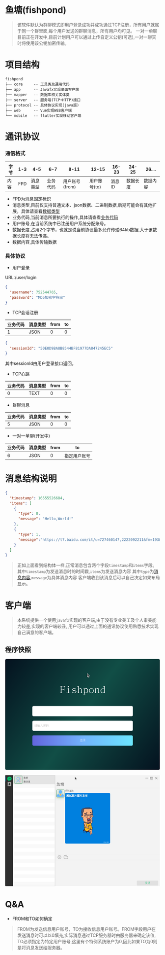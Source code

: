# 鱼塘(fishpond)

> 该软件默认为群聊模式即用户登录成功并成功通过TCP注册，所有用户就属于同一个群里面,每个用户发送的群聊消息，所有用户均可见。
> 一对一单聊目前正在开发中,目前计划用户可以通过上传自定义公钥(可选),一对一聊天时将使用该公钥加密传输。

# 项目结构

```
fishpond
├── core     -- 工具类及通用代码
├── app      -- Javafx实现桌面客户端
├── mapper   -- 数据库相关实体类
├── server   -- 服务端(TCP+HTTP)接口
├── protocol -- 具体协议实现(java版)
├── web      -- Vue实现WEB客户端
└── mobile   -- flutter实现移动客户端
```

# 通讯协议

### 通信格式

字节| 1-3 | 4-5 | 6-7  | 8-11       | 12-15    | 16-23 | 24-25 | 26.... |
---|-----|-----|-------|------------|----------|-------|-------|--------|
内容| FPD | 消息类型| 业务代码 | 用户账号(from) | 用户账号(to) | 消息ID  | 数据长度  | 数据内容   |

* FPD为消息固定标识
* 消息类型,目前仅支持普通文本、json数据、二进制数据,后期可能会有其他扩展，具体请查看[数据类型](./protocol/src/main/java/cn/navclub/fishpond/protocol/enums/MessageT.java)
* 业务代码,当前消息所要执行的操作,具体请查看[业务代码](./protocol/src/main/java/cn/navclub/fishpond/protocol/enums/ServiceCode.java)
* 用户账号,在当前系统中已注册用户系统分配账号。
* 数据长度,占用2个字节，也就是说当前协议最多允许传递64kb数据,大于该数据长度将无法传递。
* 数据内容,具体传输数据

### 具体协议

* 用户登录

URL:/user/login

```json
{
  "username": 752544765,
  "password": "MD5加密字符串"
}
```

* TCP会话注册

业务代码| 消息类型 | from | to |
-------|-------|---|----|
1    | JSON  | 0 | 0  |

```json
{
  "sessionId": "50E0D9BA8B8544BF81977DA847245EC5"
}
```
其中sessionId由用户登录接口返回。

* TCP心跳

业务代码| 消息类型 | from | to |
-------|------|---|----|
  0    | TEXT | 0 | 0  |

* 群聊消息

业务代码| 消息类型 | from | to |
-------|------|---|----|
5    | JSON | 0 | 0  |

* 一对一单聊(开发中)
  
业务代码| 消息类型 | from | to    |
  -------|------|---|-------|
  6    | JSON | 0 | 指定用户账号 |

# 消息结构说明

```json
{
  "timestamp": 16555526684,
  "items": [
    {
      "type": 0,
      "message": "Hello,World!"
    },
    {
      "type": 1,
      "message":"https://t7.baidu.com/it/u=727460147,2222092211&fm=193&f=GIF"
    }
  ]
}
```

> 正如上面看到结构体一样,正常消息包含两个字段`timestamp`和`items`字段。其中`timestamp`为发送消息时的时间戳,`items`为发送消息内容
> 其中`type`为[消息内容](./protocol/src/main/java/cn/navclub/fishpond/protocol/enums/ContentType.java),`message`为具体消息内容
> 客户端收到该消息后可以自己决定如果布局显示。

# 客户端

> 本系统提供一个使用`javafx`实现的客户端,由于没有专业美工及个人审美能力较差,实现的客户端较丑,
> 用户可以通过上面的通讯协议使用熟悉技术实现自己满意的客户端。

## 程序快照
![登录界面](./SNAPSHOT/login.png)

![主界面](./SNAPSHOT/main.png)

# Q&A
* FROM和TO如何确定
> FROM为发送信息用户账号，TO为接收信息用户账号。FROM字段用户在发送消息时可以以0填充,实际消息通过TCP服务器时由服务器来确定该值,
> TO必须指定为特定用户账号,这里有个特例系统账户为0,因此如果TO为0则是将消息发送给服务器。